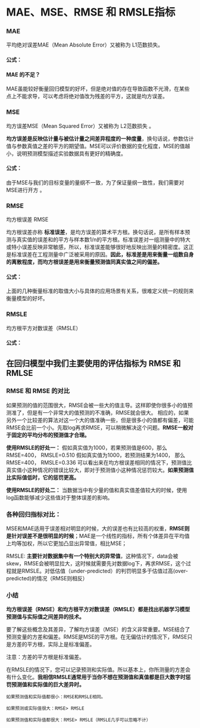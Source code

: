 #  MAE、MSE、RMSE 和 RMSLE指标


### MAE

平均绝对误差MAE（Mean Absolute Error）又被称为 L1范数损失。

#### 公式：



#### MAE 的不足？

MAE虽能较好衡量回归模型的好坏，但是绝对值的存在导致函数不光滑，在某些点上不能求导，可以考虑将绝对值改为残差的平方，这就是均方误差。



### MSE

均方误差MSE（Mean Squared Error）又被称为 L2范数损失 。

__均方误差是反映估计量与被估计量之间差异程度的一种度量__，换句话说，参数估计值与参数真值之差的平方的期望值。MSE可以评价数据的变化程度，MSE的值越小，说明预测模型描述实验数据具有更好的精确度。

#### 公式：


由于MSE与我们的目标变量的量纲不一致，为了保证量纲一致性，我们需要对MSE进行开方 。

### RMSE

均方根误差 RMSE


 均方根误差亦称 __标准误差__，是均方误差的算术平方根。换句话说，是所有样本预测与真实值的误差和的平方与样本数1/n的平方根。标准误差对一组测量中的特大或特小误差反映非常敏感，所以，标准误差能够很好地反映出测量的精密度。这正是标准误差在工程测量中广泛被采用的原因。__因此，标准差是用来衡量一组数自身的离散程度，而均方根误差是用来衡量预测值同真实值之间的偏差。__


#### 公式：


上面的几种衡量标准的取值大小与具体的应用场景有关系，很难定义统一的规则来衡量模型的好坏。


### RMSLE

均方根平方对数误差（RMSLE）

#### 公式：



## 在回归模型中我们主要使用的评估指标为 RMSE 和 RMLSE

### RMSE 和 RMSE 的对比

如果预测的值的范围很大，RMSE会被一些大的值主导。这样即使你很多小的值预测准了，但是有一个非常大的值预测的不准确，RMSE就会很大。 相应的，如果另外一个比较差的算法对这一个大的值准确一些，但是很多小的值都有偏差，可能RMSE会比前一个小。先取log再求RMSE，可以稍微解决这个问题。__RMSE一般对于固定的平均分布的预测值才合理。__


__使用RMSLE的好处一：__  假如真实值为1000，若果预测值是600，那么RMSE=400， RMSLE=0.510  假如真实值为1000，若预测结果为1400， 那么RMSE=400， RMSLE=0.336  可以看出来在均方根误差相同的情况下，预测值比真实值小这种情况的错误比较大，即对于预测值小这种情况惩罚较大。__如果预测值比实际值低时，它的惩罚更高。__

__使用RMSLE的好处二：__ 当数据当中有少量的值和真实值差值较大的时候，使用log函数能够减少这些值对于整体误差的影响。


### 各种回归指标对比：

MSE和MAE适用于误差相对明显的时候，大的误差也有比较高的权重，__RMSE则是针对误差不是很明显的时候__；MAE是一个线性的指标，所有个体差异在平均值上均等加权，所以它更加凸显出异常值，相比MSE；

RMSLE: __主要针对数据集中有一个特别大的异常值__，这种情况下，data会被skew，RMSE会被明显拉大，这时候就需要先对数据log下，再求RMSE，这个过程就是RMSLE。对低估值（under-predicted）的判罚明显多于估值过高(over-predicted)的情况（RMSE则相反）


### 小结

__均方根误差（RMSE）和均方根平方对数误差（RMSLE）都是找出机器学习模型预测值与实际值之间差异的技术。__

要了解这些概念及其差异，了解均方误差（MSE）的含义非常重要。MSE结合了预测变量的方差和偏差。RMSE是MSE的平方根。在无偏估计的情况下，RMSE只是方差的平方根，实际上是标准偏差。

注意：方差的平方根是标准偏差。

在RMSLE的情况下，您可以记录预测和实际值。所以基本上，你所测量的方差会有什么变化。__我相信RMSLE通常用于当你不想在预测值和真值都是巨大数字时惩罚预测值和实际值的巨大差异时。__

    如果预测值和实际值都很小：RMSE和RMSLE相同。

    如果预测或实际值很大：RMSE> RMSLE

    如果预测值和实际值都很大：RMSE> RMSLE（RMSLE几乎可以忽略不计）
